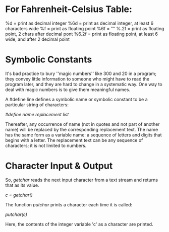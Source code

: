 # For Fahrenheit-Celsius Table: 

%d = print as decimal integer
%6d = print as decimal integer, at least 6 characters wide
%f = print as floating point
%6f = ""
%.2f = print as floating point, 2 chars after decimal pont
%6.2f = print as floating point, at least 6 wide, and after 2 decimal point

# Symbolic Constants

It's bad practice to bury ''magic numbers'' like 300 and 20 in a program; they convey little information to someone who might have to read the program later, and they are hard to change in a systematic way. One way to deal with magic numbers is to give them meaningful names. 

A #define line defines a symbolic name or symbolic constant to be a particular string of characters: 

 _#define name replacement list_

Thereafter, any occurrence of name (not in quotes and not part of another name) will be replaced by the corresponding replacement text. The name has the same form as a variable name: a sequence of letters and digits that begins with a letter. The replacement text can be any sequence of characters; it is not limited to numbers.

# Character Input & Output

So, _getchar_ reads the next input character from a text stream and returns that as its value.

_c = getchar()_

The function _putchar_ prints a character each time it is called:

_putchar(c)_

Here, the contents of the integer variable 'c' as a character are printed.